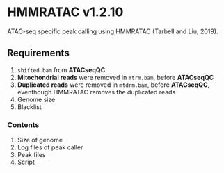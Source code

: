 # HMMRATAC v1.2.10

ATAC-seq specific peak calling using HMMRATAC (Tarbell and Liu, 2019).

## Requirements
1. `shifted.bam` from **ATACseqQC**
2. **Mitochondrial reads** were removed in `mtrm.bam`, before **ATACseqQC**
3. **Duplicated reads** were removed in `mtdrm.bam`, before **ATACseqQC**, eventhough HMMRATAC removes the duplicated reads
4. Genome size
5. Blacklist

### Contents
1. Size of genome
2. Log files of peak caller
3. Peak files
4. Script
